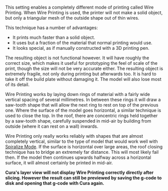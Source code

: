 This setting enables a completely different mode of printing called Wire Printing. When Wire Printing is used, the printer will not make a solid object, but only a triangular mesh of the outside shape out of thin wires.

This technique has a number of advantages:
* It prints much faster than a solid object.
* It uses but a fraction of the material that normal printing would use.
* It looks special, as if manually constructed with a 3D printing pen.

The resulting object is not functional however. It will have roughly the correct size, which makes it useful for prototyping the feel of scale of the print, though the size will not be very accurate either. The resulting object is extremely fragile, not only during printing but afterwards too. It is hard to take it off the build plate without damaging it. The model will also lose most of its detail.

Wire Printing works by laying down rings of material with a fairly wide vertical spacing of several millimetres. In between these rings it will draw a saw-tooth shape that will allow the next ring to rest on top of the previous one. Where the surface of the model goes horizontal, a similar technique is used to close the top. In the roof, there are concentric rings held together by a saw-tooth shape, carefully suspended in mid-air by building from outside (where it can rest on a wall) inwards.

Wire Printing only really works reliably with shapes that are almost completely vertical, similar to the type of model that would work well with [Spiralize Mode](../blackmagic/magic_spiralize.md). If the surface is horizontal over large areas, the roof closing technique has to bridge an extremely far distance. This will most likely fail then. If the model then continues upwards halfway across a horizontal surface, it will almost certainly be printed in mid-air.

**Cura's layer view will not display Wire Printing correctly directly after slicing. However the result can still be previewed by saving the g-code to disk and opening that g-code with Cura again.**
